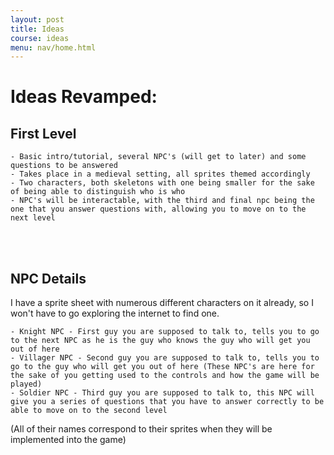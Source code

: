 ```yaml
---
layout: post
title: Ideas
course: ideas 
menu: nav/home.html
---
```

# Ideas Revamped: 

## First Level

    - Basic intro/tutorial, several NPC's (will get to later) and some questions to be answered
    - Takes place in a medieval setting, all sprites themed accordingly 
    - Two characters, both skeletons with one being smaller for the sake of being able to distinguish who is who
    - NPC's will be interactable, with the third and final npc being the one that you answer questions with, allowing you to move on to the next level
    
<br>
<br>

## NPC Details 

I have a sprite sheet with numerous different characters on it already, so I won't have to go exploring the internet to find one.

    - Knight NPC - First guy you are supposed to talk to, tells you to go to the next NPC as he is the guy who knows the guy who will get you out of here 
    - Villager NPC - Second guy you are supposed to talk to, tells you to go to the guy who will get you out of here (These NPC's are here for the sake of you getting used to the controls and how the game will be played) 
    - Soldier NPC - Third guy you are supposed to talk to, this NPC will give you a series of questions that you have to answer correctly to be able to move on to the second level 

(All of their names correspond to their sprites when they will be implemented into the game) 

